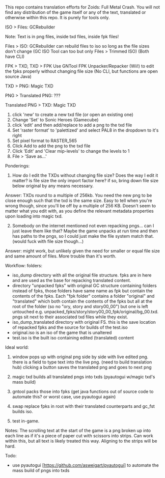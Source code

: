 This repo contains translation efforts for Zoids: Full Metal Crash. You will not find any distribution of the game itself or any of the text, translated or otherwise within this repo. It is purely for tools only.

ISO > Files: GCRebuilder

Note: Text is in png files, inside txd files, inside fpk files!

Files > ISO:
GCRebuilder can rebuild files to iso so long as the file sizes don't change (GC ISO Tool can too but only Files > Trimmed ISO)
(Both have CLI)

FPK > TXD, TXD > FPK
Use GNTool FPK Unpacker/Repacker (Wii!) to edit the fpks properly without changing file size 
(No CLI, but functions are open source Java)

TXD > PNG: Magic TXD

PNG > Translated PNG: ???

Translated PNG > TXD: Magic TXD
1. click 'new' to create a new txd file (or open an existing one)
2. Change 'Set' to Sonic Heroes (Gamecube)
3. click 'edit' and then add/replace to add a png to the txd file
4. Set 'raster format' to 'palettized' and select PAL8 in the dropdown to it's right
5. Set pixel format to RASTER_565
6. Click Add to add the png to the txd file
7. Click 'Edit' and 'Clear mip-levels' to change the levels to 1
8. File > 'Save as...'


Ponderings:
1. How do I edit the TXDs without changing file size? Does the way I edit it matter? is file size the only import factor here? if so, bring down file size below original by any means necessary. 

Answer: TXDs round to a multiple of 256kb. You need the new png to be close enough such that the txd is the same size. Easy to tell when you're wrong though, since you'll be off by a multiple of 256 KB. Doesn't seem to matter what you edit with, as you define the relevant metadata properties upon loading into magic txd.

2. Somebody on the internet mentioned not even repacking pngs... can I just leave them like that? Maybe the game unpacks at run time and then has paths to the pngs, so I could just make the file system match that. (would fuck with file size though...)

Answer: might work, but unlikely given the need for smaller or equal file size and same amount of files. More trouble than it's worth.


Workflow:
folders:
- iso_dump directory with all the original file structure. fpks are in here and are used as the base for repacking translated content.
- directory "unpacked fpks" with original GC structure containing folders instead of fpks, those folders have same name as fpk but contain the contents of the fpks. Each "fpk folder" contains a folder "original" and "translated" which both contain the contents of the fpks but all at the root of the folder (so no "ory, story and story00_00") but one is left untouched e.g. unpacked_fpks/story/story00_00_fpk/original/bg_00.txd. pngs sit next to their associated txd files while they exist.
- iso_dump_translated directory with original FS. this is the save location of repacked fpks and the source for builds of the test.iso
- original.iso is an iso of the game that is unaltered
- test.iso is the built iso containing edited (translated) content

Ideal world:
1. window pops up with original png side by side with live edited png. there is a field to type text into the live png. (need to     build translation hub)
    clicking a button saves the translated png and goes to next png

2. magic txd builds all translated pngs into txds (pyautogui w/magic txd's mass build)

3. gntool packs those into fpks (get java functions out of source code to automate this? or worst case, use pyautogui again)

4. swap replace fpks in root with their translated counterparts and gc_fst builds iso.

5. test in-game.


Notes: The scrolling text at the start of the game is a png broken up into each line as if it's a piece of paper cut with scissors into strips. Can work within this, but all text is likely treated this way. Aligning to the strips will be hard.


Todo:
- use pyautogui [https://github.com/asweigart/pyautogui] to automate the mass build of pngs into txds 